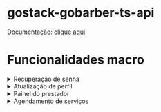# gostack-gobarber-ts-api

Documentação: [clique aqui](https://www.notion.so/2208cd9c974042b6ae5728186643ec7a?v=4f34c3517db840c6b7d736b4020b2106)

# Funcionalidades macro

<details><summary>Recuperação de senha</summary>

  **Requisitos Funcionais (RF)**

    - O usuário deve poder recuperar sua senha;
    - O usuário deve receber um e-mail com instruções de recuperação de senha;
    - O usuário deve poder resetar sua senha;

  **Requisitos não Funcionais (RNF)**

    - Utilizar mailtrap para testar envios em ambiente de desenvolvimento;
    - Utilizar Amazon SES para envios em produção (12 meses gratuito, 100mil emails por mês... etc);
    - Envio de emails deve acontecer em segundo plano (background job);

  **Regras de Negócio (RN)**

    - O link enviado para o email para resetar a senha, deve expirar em 2 horas;
    - O usuário precisa confirmar sua senha ao resetar sua senha;

</details>

<details><summary>Atualização de perfil</summary>

  **Requisitos Funcionais (RF)**

    - O usuário deve poder atualizar seu nome, email e senha;

  **Regras de Negócio (RN)**

    - Usuário não pode alterar seu e-mail para um email já utilizado;
    - Para atualizar sua senha, o usuário deve informar a senha antiga;
    - Para atualizar sua senha, o usuário precisa confirmar a nova senha;

</details>

<details><summary>Painel do prestador</summary>

  -

  **Requisitos Funcionais (RF)**

    - Usuário deve poder listar seus agendamentos de um dia específico;
    - O prestador deve receber uma notificação sempre que houver um novo agendamento;
    - O prestador deve poder visualizar as notificações não lidas;

  **Requisitos Não Funcionais (RNF)**

    - Os agendamentos do prestador no dia devem ser armazenados em cache;
    - As notificações do prestador devem ser armazenadas no MongoDB;
    - As notificações do prestador devem ser enviadas em tempo real utilizando Socket.io;

  **Regras de Negócio (RN)**

    - A notificação deve ter um status de lida ou não lida para controle do prestador;

</details>

<details>
  <summary>Agendamento de serviços</summary>

  **Requisitos Funcionais (RF)**

    - O usuário deve poder listar todos os prestadores de serviços cadastrados;
    - O usuário deve poder listar os dias do mês com pelomenos um horário disponível para um determinado prestador;
    - O usuário deve poder listar horários de um prestador, disponíveis em um dia específico;
    - O usuário deve poder realizar um novo agendamento com um prestador;

  **Requisitos Não Funcionais (RNF)**

    - Listagem de prestadores deve ser armazenada em cache;

  **Regras de Negócio (RN)**

    - Cada agendamento deve durar exatamente 1h;
    - Os agendamentos devem estar disponíveis das 8 às 18h (primeiro às 8h, último às 17h);
    - Usuário não pode realizar agendamento em um horário já ocupado;
    - Usuário não pode agendar em um horário que já passou;
    - Usuário não pode agendar serviços consigo mesmo;

</details>
